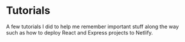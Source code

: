 # Tutorials
A few tutorials I did to help me remember important stuff along the way such as how to deploy React and Express projects to Netlify.
